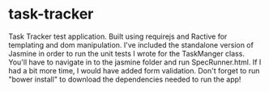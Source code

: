 # task-tracker

Task Tracker test application. Built using requirejs and Ractive for templating and dom manipulation. I've included the standalone version of Jasmine in order to run the unit tests I wrote for the TaskManger class. You'll have to navigate in to the jasmine folder and run SpecRunner.html. If I had a bit more time, I would have added form validation. Don't forget to run "bower install" to download the dependencies needed to run the app!
